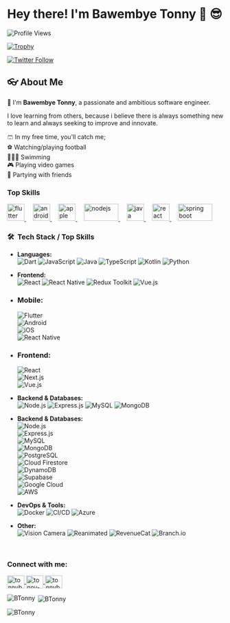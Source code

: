 # Hey there! I'm **Bawembye Tonny** 👋 😎

![Profile Views](https://komarev.com/ghpvc/?username=BTonny&label=Profile%20views&color=0e75b6&style=for-the-badge&base=100)

[![Trophy](https://github-profile-trophy.screw-hand.vercel.app/?username=BTonny&theme=flat&margin-w=15)](https://github.com/ryo-ma/github-profile-trophy)

[![Twitter Follow](https://img.shields.io/twitter/follow/tonnybaw?logo=twitter&style=for-the-badge)](https://twitter.com/tonnybaw)

## 👓 About Me

👋 I'm **Bawembye Tonny**, a passionate and ambitious software engineer.

I love learning from others, because i believe there is always something new to learn and always seeking to improve and innovate.

🩳 In my free time, you'll catch me;  
⚽️ Watching/playing football  
🏊🏾‍♂️ Swimming  
🎮 Playing video games  
🪩 Partying with friends

### Top Skills

<p align="left">
  <a href="https://flutter.dev/" target="_blank" rel="noreferrer">
    <img src="https://www.vectorlogo.zone/logos/flutterio/flutterio-icon.svg" alt="flutter" width="40" height="40"/>
  </a>&nbsp;&nbsp;&nbsp;
  <a href="https://developer.android.com/" target="_blank" rel="noreferrer">
    <img src="https://www.vectorlogo.zone/logos/android/android-icon.svg" alt="android" width="40" height="40"/>
  </a>&nbsp;&nbsp;&nbsp;
  <a href="https://developer.apple.com/" target="_blank" rel="noreferrer">
    <img src="https://www.vectorlogo.zone/logos/apple/apple-tile.svg" alt="apple" width="40" height="40"/>
  </a>&nbsp;&nbsp;&nbsp;
  <a href="https://nodejs.org/" target="_blank" rel="noreferrer">
    <img src="https://www.vectorlogo.zone/logos/nodejs/nodejs-ar21.svg" alt="nodejs" width="80" height="40"/>
  </a>&nbsp;&nbsp;&nbsp;
  <a href="https://www.java.com/" target="_blank" rel="noreferrer">
    <img src="https://www.vectorlogo.zone/logos/java/java-vertical.svg" alt="java" width="40" height="40"/>
  </a>&nbsp;&nbsp;&nbsp;
  <a href="https://react.dev/" target="_blank" rel="noreferrer">
    <img src="https://www.vectorlogo.zone/logos/reactjs/reactjs-icon.svg" alt="react" width="40" height="40"/>
  </a>&nbsp;&nbsp;&nbsp;
  <a href="https://spring.io/projects/spring-boot" target="_blank" rel="noreferrer">
    <img src="https://www.vectorlogo.zone/logos/springio/springio-ar21.svg" alt="spring boot" width="80" height="40"/>
  </a>
</p>

<h3> 🛠 &nbsp;Tech Stack / Top Skills</h3>

- **Languages:**  
  ![Dart](https://img.shields.io/badge/-Dart-333333?style=flat&logo=dart&logoColor=0175C2)
  ![JavaScript](https://img.shields.io/badge/-JavaScript-333333?style=flat&logo=javascript)
  ![Java](https://img.shields.io/badge/-Java-333333?style=flat&logo=Java&logoColor=007396)
  ![TypeScript](https://img.shields.io/badge/-TypeScript-333333?style=flat&logo=typescript&logoColor=007ACC)
  ![Kotlin](https://img.shields.io/badge/-Kotlin-333333?style=flat&logo=kotlin&logoColor=7F52FF)
  ![Python](https://img.shields.io/badge/-Python-333333?style=flat&logo=python&logoColor=3776AB)
  
- **Frontend:**  
  ![React](https://img.shields.io/badge/-React-333333?style=flat&logo=react)
  ![React Native](https://img.shields.io/badge/-React%20Native-333333?style=flat&logo=react)
  ![Redux Toolkit](https://img.shields.io/badge/-Redux%20Toolkit-333333?style=flat&logo=redux&logoColor=764ABC)
  ![Vue.js](https://img.shields.io/badge/-Vue.js-333333?style=flat&logo=vue.js&logoColor=4FC08D)

- ### **Mobile:**  
  ![Flutter](https://img.shields.io/badge/-Flutter-333333?style=flat&logo=flutter&logoColor=02569B)  
  ![Android](https://img.shields.io/badge/-Android-333333?style=flat&logo=android&logoColor=3DDC84)  
  ![iOS](https://img.shields.io/badge/-iOS-333333?style=flat&logo=ios&logoColor=000000)  
  ![React Native](https://img.shields.io/badge/-React%20Native-333333?style=flat&logo=react)  

- ### **Frontend:**  
  ![React](https://img.shields.io/badge/-React-333333?style=flat&logo=react)  
  ![Next.js](https://img.shields.io/badge/-Next.js-333333?style=flat&logo=next.js&logoColor=000000)  
  ![Vue.js](https://img.shields.io/badge/-Vue.js-333333?style=flat&logo=vue.js&logoColor=4FC08D)  
  
- **Backend & Databases:**  
  ![Node.js](https://img.shields.io/badge/-Node.js-333333?style=flat&logo=node.js&logoColor=339933)
  ![Express.js](https://img.shields.io/badge/-Express.js-333333?style=flat&logo=express&logoColor=white)
  ![MySQL](https://img.shields.io/badge/-MySQL-333333?style=flat&logo=mysql&logoColor=white)
  ![MongoDB](https://img.shields.io/badge/-MongoDB-333333?style=flat&logo=mongodb&logoColor=47A248)

- **Backend & Databases:**  
  ![Node.js](https://img.shields.io/badge/-Node.js-333333?style=flat&logo=node.js&logoColor=339933)  
  ![Express.js](https://img.shields.io/badge/-Express.js-333333?style=flat&logo=express&logoColor=white)  
  ![MySQL](https://img.shields.io/badge/-MySQL-333333?style=flat&logo=mysql&logoColor=white)  
  ![MongoDB](https://img.shields.io/badge/-MongoDB-333333?style=flat&logo=mongodb&logoColor=47A248)  
  ![PostgreSQL](https://img.shields.io/badge/-PostgreSQL-333333?style=flat&logo=postgresql&logoColor=336791)  
  ![Cloud Firestore](https://img.shields.io/badge/-Cloud%20Firestore-333333?style=flat&logo=googlecloud&logoColor=FF9E00)  
  ![DynamoDB](https://img.shields.io/badge/-DynamoDB-333333?style=flat&logo=amazondynamodb&logoColor=4053D6)  
  ![Supabase](https://img.shields.io/badge/-Supabase-333333?style=flat&logo=supabase&logoColor=3ECF8E)  
  ![Google Cloud](https://img.shields.io/badge/-Google%20Cloud-333333?style=flat&logo=googlecloud&logoColor=4285F4)  
  ![AWS](https://img.shields.io/badge/-AWS-333333?style=flat&logo=amazonaws&logoColor=FF9900)
  
- **DevOps & Tools:**  
  ![Docker](https://img.shields.io/badge/-Docker-333333?style=flat&logo=docker&logoColor=2496ED)
  ![CI/CD](https://img.shields.io/badge/-CI/CD-333333?style=flat&logo=githubactions&logoColor=blue)
  ![Azure](https://img.shields.io/badge/-Azure-333333?style=flat&logo=microsoftazure)
  
- **Other:**  
  ![Vision Camera](https://img.shields.io/badge/-React%20Native%20Vision%20Camera-333333?style=flat&logo=camera)
  ![Reanimated](https://img.shields.io/badge/-Reanimated-333333?style=flat&logo=react)
  ![RevenueCat](https://img.shields.io/badge/-RevenueCat-333333?style=flat&logo=react)
  ![Branch.io](https://img.shields.io/badge/-Branch.io-333333?style=flat&logo=branch)

<br/>


<h3 align="left">Connect with me:</h3>
<p align="left">
  <a href="https://twitter.com/tonnybaw" target="blank">
    <img align="center" src="https://raw.githubusercontent.com/rahuldkjain/github-profile-readme-generator/master/src/images/icons/Social/twitter.svg" alt="tonnybaw" height="30" width="40" />
  </a>
  <a href="https://www.linkedin.com/in/tonny-bawembye/" target="blank">
    <img align="center" src="https://raw.githubusercontent.com/rahuldkjain/github-profile-readme-generator/master/src/images/icons/Social/linked-in-alt.svg" alt="tonny-bawembye-7456a020b" height="30" width="40" />
  </a>
  <a href="mailto:tonnybaw75@gmail.com" target="blank">
    <img align="center" src="https://www.vectorlogo.zone/logos/gmail/gmail-icon.svg" alt="tonnybaw75@gmail.com" height="30" width="40" />
  </a>
</p>

<p><img align="left" src="https://github-readme-stats.vercel.app/api/top-langs?username=BTonny&show_icons=true&locale=en&layout=compact" alt="BTonny" /></p>

<p>&nbsp;<img align="center" src="https://github-readme-stats.vercel.app/api?username=BTonny&show_icons=true&locale=en" alt="BTonny" /></p>

<p><img align="center" src="https://github-readme-streak-stats.herokuapp.com/?user=BTonny&" alt="BTonny" /></p>
